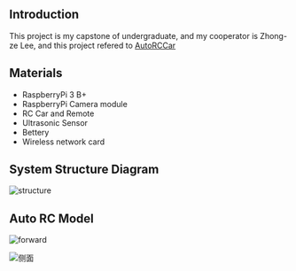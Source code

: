 ## Introduction

This project is my capstone of undergraduate, and my cooperator is Zhong-ze Lee, and this project refered to [AutoRCCar](https://github.com/hamuchiwa/AutoRCCar)

## Materials

* RaspberryPi 3 B+
* RaspberryPi Camera module 
* RC Car and Remote
* Ultrasonic Sensor
* Bettery
* Wireless network card

## System Structure Diagram
![](http://olrs8j04a.bkt.clouddn.com/17-4-5/93536256-file_1491402794925_1922.png "structure")

## Auto RC Model

![](http://olrs8j04a.bkt.clouddn.com/17-4-3/61400002-file_1491224765140_11921.jpg "forward")

![](http://olrs8j04a.bkt.clouddn.com/17-4-3/85120163-file_1491225292835_80c7.jpg "侧面")

